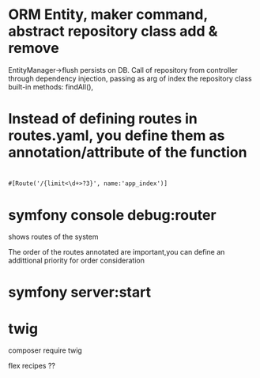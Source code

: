 # ORM Entity, maker command, abstract repository class add & remove
EntityManager→flush persists on DB.
Call of repository from controller through dependency injection, passing as arg of index the repository class built-in methods:
findAll(), 
# Instead of defining routes in routes.yaml, you define them as annotation/attribute of the function

# 
    #[Route('/{limit<\d+>?3}', name:'app_index')]

# symfony console debug:router
shows routes of the system

The order of the routes annotated are important,you can define an addittional priority for order consideration

# symfony server:start

# twig

composer require twig

flex recipes ??